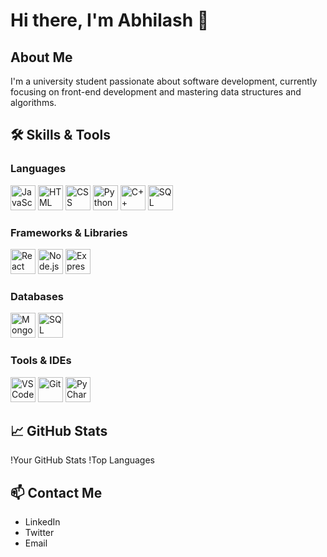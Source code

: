 

# Hi there, I'm Abhilash 👋

## About Me
I'm a university student passionate about software development, currently focusing on front-end development and mastering data structures and algorithms.

## 🛠️ Skills & Tools

### Languages
<img src="https://cdn.jsdelivr.net/gh/devicons/devicon/icons/javascript/javascript-original.svg" alt="JavaScript" width="40" height="40"/> 
<img src="https://cdn.jsdelivr.net/gh/devicons/devicon/icons/html5/html5-original.svg" alt="HTML" width="40" height="40"/> 
<img src="https://cdn.jsdelivr.net/gh/devicons/devicon/icons/css3/css3-original.svg" alt="CSS" width="40" height="40"/> 
<img src="https://cdn.jsdelivr.net/gh/devicons/devicon/icons/python/python-original.svg" alt="Python" width="40" height="40"/> 
<img src="https://cdn.jsdelivr.net/gh/devicons/devicon/icons/cplusplus/cplusplus-original.svg" alt="C++" width="40" height="40"/> 
<img src="https://cdn.jsdelivr.net/gh/devicons/devicon/icons/mysql/mysql-original.svg" alt="SQL" width="40" height="40"/> 

### Frameworks & Libraries
<img src="https://cdn.jsdelivr.net/gh/devicons/devicon/icons/react/react-original.svg" alt="React" width="40" height="40"/> 
<img src="https://cdn.jsdelivr.net/gh/devicons/devicon/icons/nodejs/nodejs-original.svg" alt="Node.js" width="40" height="40"/> 
<img src="https://cdn.jsdelivr.net/gh/devicons/devicon/icons/express/express-original-wordmark.svg" alt="Express.js" width="40" height="40"/> 

### Databases
<img src="https://cdn.jsdelivr.net/gh/devicons/devicon/icons/mongodb/mongodb-original.svg" alt="MongoDB" width="40" height="40"/> 
<img src="https://cdn.jsdelivr.net/gh/devicons/devicon/icons/mysql/mysql-original.svg" alt="SQL" width="40" height="40"/> 

### Tools & IDEs
<img src="https://cdn.jsdelivr.net/gh/devicons/devicon/icons/vscode/vscode-original.svg" alt="VSCode" width="40" height="40"/> 
<img src="https://cdn.jsdelivr.net/gh/devicons/devicon/icons/git/git-original.svg" alt="Git" width="40" height="40"/> 
<img src="https://cdn.jsdelivr.net/gh/devicons/devicon/icons/pycharm/pycharm-original.svg" alt="PyCharm" width="40" height="40"/> 

## 📈 GitHub Stats
!Your GitHub Stats
!Top Languages

## 📫 Contact Me
- LinkedIn
- Twitter
- Email

